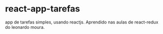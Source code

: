 # react-app-tarefas
app de tarefas simples, usando reactjs.
Aprendido nas aulas de react-redux do leonardo moura.
